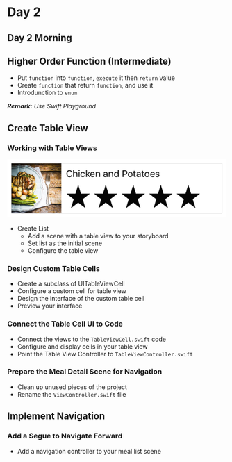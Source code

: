 # Day 2

## Day 2 Morning

## Higher Order Function (Intermediate)

- Put `function` into `function`, `execute` it then `return` value
- Create `function` that return `function`, and use it
- Introdunction to `enum`

***Remark:*** *Use Swift Playground*

## Create Table View

### Working with Table Views

![Objective](CTV_sim_tablecellUI_2x.png)

- Create List
  - Add a scene with a table view to your storyboard
  - Set list as the initial scene
  - Configure the table view

### Design Custom Table Cells

- Create a subclass of UITableViewCell
- Configure a custom cell for table view
- Design the interface of the custom table cell
- Preview your interface

### Connect the Table Cell UI to Code

- Connect the views to the `TableViewCell.swift` code
- Configure and display cells in your table view
- Point the Table View Controller to `TableViewController.swift`

### Prepare the Meal Detail Scene for Navigation

- Clean up unused pieces of the project
- Rename the `ViewController.swift` file

## Implement Navigation

### Add a Segue to Navigate Forward

- Add a navigation controller to your meal list scene
